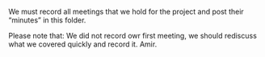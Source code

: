 
We must record all meetings that we hold for the project and post their “minutes” in this folder.

Please note that: We did not record owr first meeting, we should rediscuss what we covered quickly and record it. Amir.
